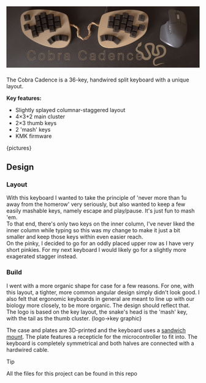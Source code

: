 ![Cobra Cadence Banner](media/banner.jpg)
---
The Cobra Cadence is a 36-key, handwired split keyboard with a unique layout.

**Key features:**  
- Slightly splayed columnar-staggered layout
- 4×3+2 main cluster
- 2×3 thumb keys
- 2 'mash' keys
- KMK firmware

{pictures}

## Design
### Layout
With this keyboard I wanted to take the principle of 'never more than 1u away from the homerow' very seriously, but also wanted to keep a few easily mashable keys, namely escape and play/pause. It's just fun to mash 'em.  
To that end, there's only two keys on the inner column, I've never liked the inner column while typing so this was my change to make it just a bit smaller and keep those keys within even easier reach.  
On the pinky, I decided to go for an oddly placed upper row as I have very short pinkies. For my next keyboard I would likely go for a slightly more exagerated stagger instead.  

### Build
I went with a more organic shape for case for a few reasons. For one, with this layout, a tighter, more common angular design simply didn't look good. I also felt that ergonomic keyboards in general are meant to line up with our biology more closely, to be more organic. The design should reflect that.  
The logo is based on the key layout, the snake's head is the 'mash' key, with the tail as the thumb cluster.
{logo->key graphic}

The case and plates are 3D-printed and the keyboard uses a [sandwich mount](https://www.keyboard.university/200-courses/keyboard-mounting-styles-4lpp7). The plate features a recepticle for the microcontroller to fit into. The keyboard is completely symmetrical and both halves are connected with a hardwired cable.

> [!TIP]
> All the files for this project can be found in this repo



<!-- 
- reddit post: summary and pictures
- blog post on website: longer write-up, including a detailed explanation of stuff so it can be replicated
- github page: more firmware, 3d files etc
- BOM
- assembly guide
- firmware
- license (hardware and software)
- marketing?
- credit & attribution
- all project files
-->